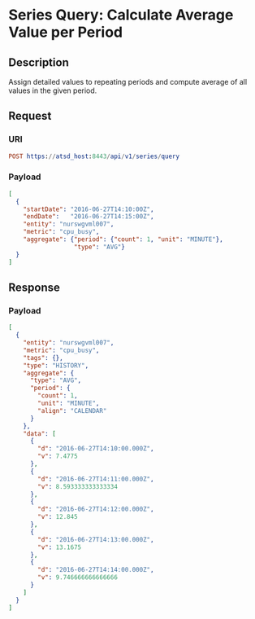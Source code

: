 # Series Query: Calculate Average Value per Period

## Description

Assign detailed values to repeating periods and compute average of all values in the given period.

## Request

### URI

```elm
POST https://atsd_host:8443/api/v1/series/query
```

### Payload

```json
[
  {
    "startDate": "2016-06-27T14:10:00Z",
    "endDate":   "2016-06-27T14:15:00Z",
    "entity": "nurswgvml007",
    "metric": "cpu_busy",
    "aggregate": {"period": {"count": 1, "unit": "MINUTE"},
                  "type": "AVG"}
  }
]
```

## Response

### Payload

```json
[
  {
    "entity": "nurswgvml007",
    "metric": "cpu_busy",
    "tags": {},
    "type": "HISTORY",
    "aggregate": {
      "type": "AVG",
      "period": {
        "count": 1,
        "unit": "MINUTE",
        "align": "CALENDAR"
      }
    },
    "data": [
      {
        "d": "2016-06-27T14:10:00.000Z",
        "v": 7.4775
      },
      {
        "d": "2016-06-27T14:11:00.000Z",
        "v": 8.593333333333334
      },
      {
        "d": "2016-06-27T14:12:00.000Z",
        "v": 12.845
      },
      {
        "d": "2016-06-27T14:13:00.000Z",
        "v": 13.1675
      },
      {
        "d": "2016-06-27T14:14:00.000Z",
        "v": 9.746666666666666
      }
    ]
  }
]
```


